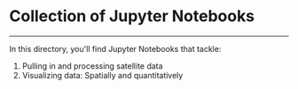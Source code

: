 # Collection of Jupyter Notebooks
***
In this directory, you'll find Jupyter Notebooks that tackle:
1. Pulling in and processing satellite data
2. Visualizing data: Spatially and quantitatively
